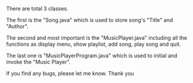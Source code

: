 There are total 3 classes.

The first is the "Song.java" which is used to store song's "Title" and "Author".

The second and most important is the "MusicPlayer.java" including all the functions
as display menu, show playlist, add song, play song and quit.

The last one is "MusicPlayerProgram.java" which is used to initial and invoke the "Music Player".

If you find any bugs, please let me know.
Thank you

